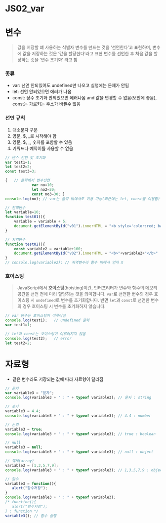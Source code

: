 # JS02_var

# 변수

> 값을 저장할 떄 사용하는 식별자
변수를 만드는 것을 ‘선언한다’고 표현하며, 
변수에 값을 저장하는 것은 ‘값을 할당한다’라고 표현
변수를 선언한 후 처음 값을 할당하는 것을 ‘변수 초기화’ 라고 함
> 

### 종류

- var: 선언 안되있어도 undefined만 나오고 실행에는 문제가 안됨
- let: 선언 안되있으면 에러가 나옴
- const: 상수 초기화 안되있으면 에러나옴 and 값을 변경할 수 없음(보안에 좋음), const는 가르키는 주소가 바뀔수 없음

### 선언 규칙

1. 대소문자 구분
2. 영문, $, _로 시작해야 함
3. 영문, $, _, 숫자를 포함할 수 있음
4. 키워드나 예약어를 사용할 수 없음

```jsx
// 변수 선언 및 초기화
var test1=1;
let test2=2;
const test3=3;

{   // 블럭에서 변수선언
            var no=10;
            let no2=20;
            const no3=30; }
console.log(no); // var는 블럭 밖에서도 이용 가능(최근에는 let, const를 이용함)
```

```jsx
// 전역변수
let variable=10;
function test01(){
    variable = variable + 5;
    document.getElementById("v01").innerHTML = "<b style='color:red; background:yellow;'>"+variable+"</b>";
}

// 지역변수
function test02(){
    const variable2 = variable+100;
    document.getElementById("v02").innerHTML = "<b>"+variable2+"</b>"
}
// console.log(variable2); // 지역변수라 함수 밖에서 인지 X
```

### 호이스팅

> JavaScript에서 **호이스팅**(hoisting)이란, 인터프리터가 변수와 함수의 메모리 공간을 선언 전에 미리 할당하는 것을 의미합니다. `var`로 선언한 변수의 경우 호이스팅 시 `undefined`로 변수를 초기화합니다. 반면 `let`과 `const`로 선언한 변수의 경우 호이스팅 시 변수를 초기화하지 않습니다.
> 

```jsx
// var 변수는 호이스팅이 이루어짐
console.log(test1);   // undefined 출력
var test1=1;

// let과 const는 호이스팅이 이루어지지 않음
console.log(test2);   // error
let test2=2;
```

# 자료형

- 같은 변수라도 저장되는 값에 따라 자료형이 달라짐

```jsx
// 문자
var variable3 = "문자";
console.log(variable3 + " : " + typeof variable3); // 문자 : string

// 숫자
variable3 = 4.4;
console.log(variable3 + " : " + typeof variable3); // 4.4 : number

// 논리
variable3 = true;
console.log(variable3 + " : " + typeof variable3); // true : boolean

// null
variable3 = null;
console.log(variable3 + " : " + typeof variable3); // null : object

// 객체(array)
variable3 = [1,3,5,7,9];
console.log(variable3 + " : " + typeof variable3); // 1,3,5,7,9 : object

// 함수
variable3 = function(){
   alert("함수저장");
}
console.log(variable3 + " : " + typeof variable3); 
/* function(){
   alert("함수저장");
} : function */
variable3(); // 함수 실행
```